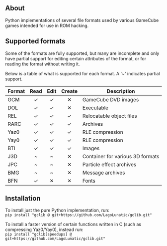 
## About

Python implementations of several file formats used by various GameCube games intended for use in ROM hacking.

## Supported formats

Some of the formats are fully supported, but many are incomplete and only have partial support for editing certain attributes of the format, or for reading the format without writing it.

Below is a table of what is supported for each format. A '~' indicates partial support.

| Format | Read | Edit| Create | Description |
| ---    | :-: | :-: | :-: | --- |
| GCM    | ✓ | ✓ | ✕ | GameCube DVD images |
| DOL    | ✓ | ✓ | ✕ | Executable |
| REL    | ✓ | ✓ | ✓ | Relocatable object files |
| RARC   | ✓ | ✓ | ✓ | Archives |
| Yaz0   | ✓ | ✓ | ✓ | RLE compression |
| Yay0   | ✓ | ✓ | ✓ | RLE compression |
| BTI    | ✓ | ✓ | ✓ | Images |
| J3D    | ~ | ~ | ✕ | Container for various 3D formats |
| JPC    | ~ | ~ | ✕ | Particle effect archives |
| BMG    | ~ | ~ | ✕ | Message archives |
| BFN    | ✓ | ✕ | ✕ | Fonts |

## Installation

To install just the pure Python implementation, run:  
`pip install "gclib @ git+https://github.com/LagoLunatic/gclib.git"`

To install a faster version of certain functions written in C (such as compressing Yaz0/Yay0), instead run:  
`pip install "gclib[speedups] @ git+https://github.com/LagoLunatic/gclib.git"`
